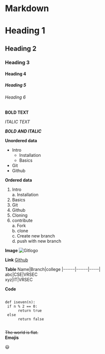 # Markdown

# Heading 1

## Heading 2

### Heading 3

#### Heading 4

##### Heading 5

###### Heading 6

**BOLD TEXT**

*ITALIC TEXT*

***BOLD AND ITALIC***

**Unordered data**

- Intro
  * Installation
  * Basics
- Git
- Github

**Ordered data**
1. Intro      
   a. Installation            
2. Basics         
3. Git        
4. Github        
5. Cloning      
6. contribute      
    a. Fork       
    b. clone       
    c. Create new branch      
    d. push with new branch        

**Image**
![Gitlogo](https://seeklogo.com/images/G/github-logo-5F384D0265-seeklogo.com.png)

**Link**
[Github](https://github.com/NarraNeelima2605/VRSEC.git)

**Table**
Name|Branch|college
|------|------|-----|        
abc|CSE|VRSEC                 
xyz|IT|VRSEC                      

**Code**
```

def iseven(n):
 if n % 2 == 0:
      return true
 else
      return false
      
```          
~~The world is flat.~~                
**Emojis**

:smiley:           

